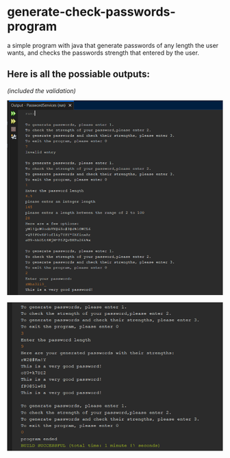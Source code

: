 # generate-check-passwords-program
a simple program with java that generate passwords of any length the user wants, and checks the passwords strength that entered by the user.


## Here is all the possiable outputs:
*(included the validation)*

![output 1](output-1.jpg)

![output 2](output-2.jpg)
